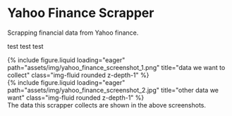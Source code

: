 # Yahoo Finance Scrapper
Scrapping financial data from Yahoo finance.



test test test

<div class="row">
    <div class="col-sm-6 mt-3 mt-md-0">
        {% include figure.liquid loading="eager" path="assets/img/yahoo_finance_screenshot_1.png" title="data we want to collect" class="img-fluid rounded z-depth-1" %}
    </div>
    <div class="col-sm-6 mt-3 mt-md-0">
        {% include figure.liquid loading="eager" path="assets/img/yahoo_finance_screenshot_2.jpg" title="other data we want" class="img-fluid rounded z-depth-1" %}
    </div>

</div>
<div class="caption">
    The data this scrapper collects are shown in the above screenshots.
</div>